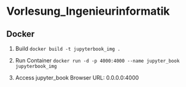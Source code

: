 # Vorlesung_Ingenieurinformatik

## Docker
1. Build
`docker build -t jupyterbook_img .`

2. Run Container
`docker run -d -p 4000:4000 --name jupyter_book jupyterbook_img`

3. Access jupyter_book
Browser URL: 0.0.0.0:4000

